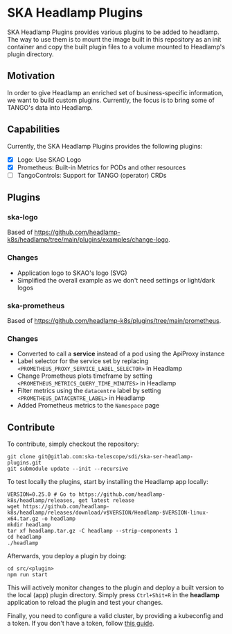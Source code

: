 # SKA Headlamp Plugins

SKA Headlamp Plugins provides various plugins to be added to headlamp. The way to use them is to mount the image built in this repository as an init container and copy the built plugin files to a volume mounted to Headlamp's plugin directory.

## Motivation

In order to give Headlamp an enriched set of business-specific information, we want to build custom plugins. Currently, the focus is to bring some of TANGO's data into Headlamp.

## Capabilities

Currently, the SKA Headlamp Plugins provides the following plugins:

- [x] Logo: Use SKAO Logo
- [x] Prometheus: Built-in Metrics for PODs and other resources
- [ ] TangoControls: Support for TANGO (operator) CRDs

## Plugins

### ska-logo

Based of https://github.com/headlamp-k8s/headlamp/tree/main/plugins/examples/change-logo.

### Changes

* Application logo to SKAO's logo (SVG)
* Simplified the overall example as we don't need settings or light/dark logos

### ska-prometheus

Based of https://github.com/headlamp-k8s/plugins/tree/main/prometheus.

### Changes

* Converted to call a **service** instead of a pod using the ApiProxy instance
* Label selector for the service set by replacing `<PROMETHEUS_PROXY_SERVICE_LABEL_SELECTOR>` in Headlamp
* Change Prometheus plots timeframe by setting `<PROMETHEUS_METRICS_QUERY_TIME_MINUTES>` in Headlamp
* Filter metrics using the `datacentre` label by setting `<PROMETHEUS_DATACENTRE_LABEL>` in Headlamp
* Added Prometheus metrics to the `Namespace` page

## Contribute

To contribute, simply checkout the repository:

```
git clone git@gitlab.com:ska-telescope/sdi/ska-ser-headlamp-plugins.git
git submodule update --init --recursive
```

To test locally the plugins, start by installing the Headlamp app locally:

```
VERSION=0.25.0 # Go to https://github.com/headlamp-k8s/headlamp/releases, get latest release
wget https://github.com/headlamp-k8s/headlamp/releases/download/v$VERSION/Headlamp-$VERSION-linux-x64.tar.gz -o headlamp
mkdir headlamp
tar xf headlamp.tar.gz -C headlamp --strip-components 1
cd headlamp
./headlamp
```

Afterwards, you deploy a plugin by doing:

```
cd src/<plugin>
npm run start
```

This will actively monitor changes to the plugin and deploy a built version to the local (app) plugin directory. Simply press `Ctrl+Shit+R` in the **headlamp** application to reload the plugin and test your changes.

Finally, you need to configure a valid cluster, by providing a kubeconfig and a token. If you don't have a token, follow [this guide](https://headlamp.dev/docs/latest/installation/#authentication--log-in).
